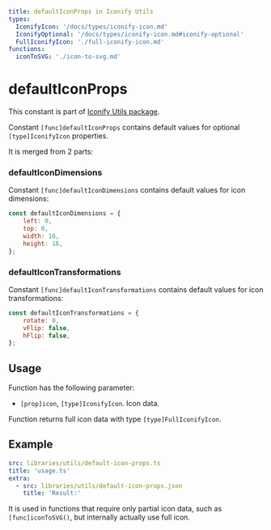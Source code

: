```yaml
title: defaultIconProps in Iconify Utils
types:
  IconifyIcon: '/docs/types/iconify-icon.md'
  IconifyOptional: '/docs/types/iconify-icon.md#iconify-optional'
  FullIconifyIcon: './full-iconify-icon.md'
functions:
  iconToSVG: './icon-to-svg.md'
```

# defaultIconProps

This constant is part of [Iconify Utils package](./index.md).

Constant `[func]defaultIconProps` contains default values for optional `[type]IconifyIcon` properties.

It is merged from 2 parts:

### defaultIconDimensions

Constant `[func]defaultIconDimensions` contains default values for icon dimensions:

```js
const defaultIconDimensions = {
	left: 0,
	top: 0,
	width: 16,
	height: 16,
};
```

### defaultIconTransformations

Constant `[func]defaultIconTransformations` contains default values for icon transformations:

```js
const defaultIconTransformations = {
	rotate: 0,
	vFlip: false,
	hFlip: false,
};
```

## Usage

Function has the following parameter:

- `[prop]icon`, `[type]IconifyIcon`. Icon data.

Function returns full icon data with type `[type]FullIconifyIcon`.

## Example

```yaml
src: libraries/utils/default-icon-props.ts
title: 'usage.ts'
extra:
  - src: libraries/utils/default-icon-props.json
    title: 'Result:'
```

It is used in functions that require only partial icon data, such as `[func]iconToSVG()`, but internally actually use full icon.
